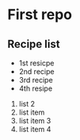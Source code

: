 # First repo
## Recipe list

* 1st resicpe
* 2nd recipe
* 3rd recipe
* 4th resipe


    
1. list 2
2. list item    
3. list item 3
4. list item 4

